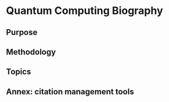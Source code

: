 # Quantum Computing Biography

## Purpose

## Methodology

## Topics

## Annex: citation management tools
